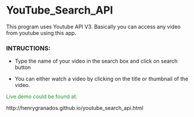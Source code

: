# YouTube_Search_API

This program uses Youtube API V3. Basically you can access any video from youtube using this app. 

<h3><b>INTRUCTIONS:</b></h3>

- Type the name of your video in the search box and click on search button

- You can either watch a video by clicking on the title or thumbnail of the video.

<p style = "color: #23942B;">Live demo could be found at:</p> http://henrygranados.github.io/youtube_search_api.html
